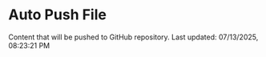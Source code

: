# Auto Push File

Content that will be pushed to GitHub repository.
Last updated: 07/13/2025, 08:23:21 PM